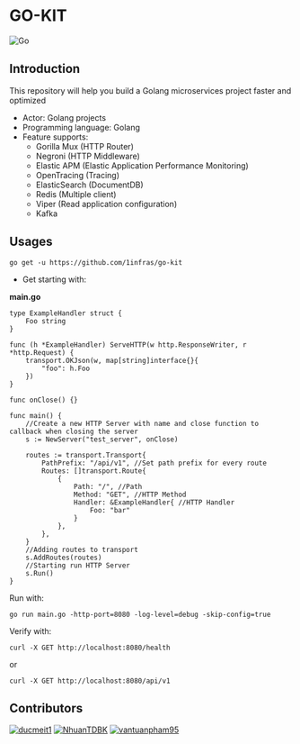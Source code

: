 # GO-KIT

![Go](https://github.com/1infras/go-kit/workflows/Go/badge.svg?branch=master)

## Introduction

This repository will help you build a Golang microservices project faster and optimized

- Actor: Golang projects
- Programming language: Golang
- Feature supports:
    - Gorilla Mux (HTTP Router)
    - Negroni (HTTP Middleware)
    - Elastic APM (Elastic Application Performance Monitoring)
    - OpenTracing (Tracing)
    - ElasticSearch (DocumentDB)
    - Redis (Multiple client)
    - Viper (Read application configuration)
    - Kafka

## Usages

```shell
go get -u https://github.com/1infras/go-kit
```

- Get starting with:

**main.go**

```golang
type ExampleHandler struct {
    Foo string
}

func (h *ExampleHandler) ServeHTTP(w http.ResponseWriter, r *http.Request) {
    transport.OKJson(w, map[string]interface{}{
        "foo": h.Foo
    })
}

func onClose() {}

func main() {
    //Create a new HTTP Server with name and close function to callback when closing the server
    s := NewServer("test_server", onClose)

    routes := transport.Transport{
        PathPrefix: "/api/v1", //Set path prefix for every route
        Routes: []transport.Route{
            {
                Path: "/", //Path
                Method: "GET", //HTTP Method
                Handler: &ExampleHandler{ //HTTP Handler
                    Foo: "bar"
                }
            },
        },
    }
    //Adding routes to transport
    s.AddRoutes(routes)
    //Starting run HTTP Server
    s.Run()
}
```

Run with:

```shell
go run main.go -http-port=8080 -log-level=debug -skip-config=true
```

Verify with:

```shell
curl -X GET http://localhost:8080/health
```

or

```shell
curl -X GET http://localhost:8080/api/v1
```

## Contributors

[![ducmeit1](https://github.com/ducmeit1.png?size=50)](https://github.com/ducmeit1) [![NhuanTDBK](https://github.com/NhuanTDBK.png?size=50)](https://github.com/NhuanTDBK) [![vantuanpham95](https://github.com/vantuanpham95.png?size=50)](https://github.com/vantuanpham95)
